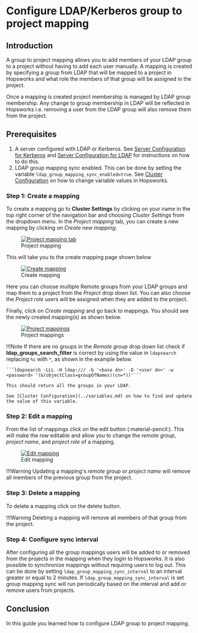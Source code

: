 # Configure LDAP/Kerberos group to project mapping
 
## Introduction

A group to project mapping allows you to add members of your LDAP group to a project without having to
add each user manually. A mapping is created by specifying a group from LDAP that will be mapped to a project in
Hopsworks and what role the members of that group will be assigned in the project.

Once a mapping is created project membership is managed by LDAP group membership. Any change to group membership in LDAP will be reflected 
in Hopsworks i.e. removing a user from the LDAP group will also remove them from the project.
 
## Prerequisites
1. A server configured with LDAP or Kerberos. See [Server Configuration for Kerberos](../configure-server/#server-configuration-for-kerberos) and
[Server Configuration for LDAP](../configure-server/#server-configuration-for-ldap) for instructions on how to do this.
2. LDAP group mapping sync enabled. This can be done by setting the variable ```ldap_group_mapping_sync_enabled=true```. 
See [Cluster Configuration](../variables.md) on how to change variable values in Hopsworks.
 
### Step 1: Create a mapping
To create a mapping go to **Cluster Settings** by clicking on your name in the top right
corner of the navigation bar and choosing *Cluster Settings* from the dropdown menu.
In the _Project mapping_ tab, you can create a new mapping by clicking on _Create new mapping_.
 
<figure>
 <a  href="../../../assets/images/admin/project-mapping/project-mapping-empty.png">
   <img src="../../../assets/images/admin/project-mapping/project-mapping-empty.png" alt="Project mapping tab" />
 </a>
 <figcaption>Project mapping</figcaption>
</figure>
 
This will take you to the create mapping page shown below
<figure>
 <a  href="../../../assets/images/admin/project-mapping/create-mapping.png">
   <img src="../../../assets/images/admin/project-mapping/create-mapping.png" alt="Create mapping" />
 </a>
 <figcaption>Create mapping</figcaption>
</figure>
 
Here you can choose multiple Remote groups from your LDAP groups and map them to a project from the _Project_ drop down list.
You can also choose the _Project role_ users will be assigned when they are added to the project.
 
Finally, click on _Create mapping_ and go back to mappings. You should see the newly created mapping(s) as shown below.
 
<figure>
 <a  href="../../../assets/images/admin/project-mapping/project-mappings.png">
   <img src="../../../assets/images/admin/project-mapping/project-mappings.png" alt="Project mappings" />
 </a>
 <figcaption>Project mappings</figcaption>
</figure>
 
!!!Note
    If there are no groups in the _Remote group_ drop down list check if **ldap_groups_search_filter** is correct by using the value
    in ```ldapsearch``` replacing ```%c``` with ```*```, as shown in the example below.
    
    ```ldapsearch -LLL -H ldap:/// -b '<base dn>' -D '<user dn>' -w <password> '(&(objectClass=groupOfNames)(cn=*))'```

    This should return all the groups in your LDAP. 
    
    See [Cluster Configuration](../variables.md) on how to find and update the value of this variable.
  
### Step 2: Edit a mapping
 
From the list of mappings click on the edit button (:material-pencil:). This will make the row editable and allow you to change
the _remote group_, _project name_, and _project role_ of a mapping.
 
<figure>
 <a  href="../../../assets/images/admin/project-mapping/edit-mapping.png">
   <img src="../../../assets/images/admin/project-mapping/edit-mapping.png" alt="Edit mapping" />
 </a>
 <figcaption>Edit mapping</figcaption>
</figure>
 
!!!Warning
    Updating a mapping's _remote group_ or _project name_ will remove all members of the previous group from the project.
 
### Step 3: Delete a mapping
 
To delete a mapping click on the delete button.
 
!!!Warning
    Deleting a mapping will remove all members of that group from the project.

### Step 4: Configure sync interval 

After configuring all the group mappings users will be added to or removed from the projects in the mapping when they login to Hopsworks.
It is also possible to synchronize mappings without requiring users to log out. This can be done by setting ```ldap_group_mapping_sync_interval```
to an interval greater or equal to 2 minutes. If ```ldap_group_mapping_sync_interval``` is set group mapping sync will run periodically based on the interval and
add or remove users from projects.


## Conclusion
In this guide you learned how to configure LDAP group to project mapping.